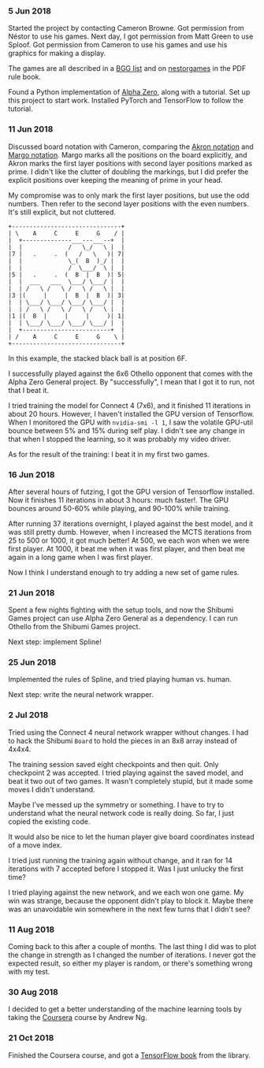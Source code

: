 ### 5 Jun 2018 ###
Started the project by contacting Cameron Browne. Got permission from Néstor to
use his games. Next day, I got permission from Matt Green to use Sploof.
Got permission from Cameron to use his games and use his graphics for making a
display.

The games are all described in a [BGG list] and on [nestorgames] in the PDF
rule book.

Found a Python implementation of [Alpha Zero], along with a tutorial. Set up
this project to start work. Installed PyTorch and TensorFlow to follow the
tutorial.

[Alpha Zero]: https://github.com/suragnair/alpha-zero-general
[BGG list]: https://boardgamegeek.com/geeklist/73996/official-shibumi-games-list
[nestorgames]: https://nestorgames.com/#shibumi_detail

### 11 Jun 2018 ###
Discussed board notation with Cameron, comparing the [Akron notation] and
[Margo notation]. Margo marks all the positions on the board explicitly,
and Akron marks the first layer positions with second layer positions marked
as prime. I didn't like the clutter of doubling the markings, but I did prefer
the explicit positions over keeping the meaning of prime in your head.

My compromise was to only mark the first layer positions, but use the odd
numbers. Then refer to the second layer positions with the even numbers.
It's still explicit, but not cluttered.

    +-------------------------------+
    | \    A     C     E     G    / |
    |  +--------------___---___--+  |
    |  |             /   \_/   \ |  |
    |7 |   .     .  (   /   \   )| 7|
    |  |             \_(  B  )_/ |  |
    |  |             /  \___/  \ |  |
    |5 |   .     .  (  B  |  B  )| 5|
    |  |  ___   ___  \___/ \___/ |  |
    |  | /   \ /   \ /   \ /   \ |  |
    |3 |(     |     |  B  |  B  )| 3|
    |  | \___/ \___/ \___/ \___/ |  |
    |  | /   \ /   \ /   \ /   \ |  |
    |1 |(  B  |     |     |     )| 1|
    |  | \___/ \___/ \___/ \___/ |  |
    |  +-------------------------+  |
    | /    A     C     E     G    \ | 
    +-------------------------------+

In this example, the stacked black ball is at position 6F.

I successfully played against the 6x6 Othello opponent that comes with the
Alpha Zero General project. By "successfully", I mean that I got it to run,
not that I beat it.

I tried training the model for Connect 4 (7x6), and it finished 11 iterations
in about 20 hours. However, I haven't installed the GPU version of Tensorflow.
When I monitored the GPU with `nvidia-smi -l 1`, I saw the volatile GPU-util
bounce between 5% and 15% during self play. I didn't see any change in that
when I stopped the learning, so it was probably my video driver.

As for the result of the training: I beat it in my first two games.

[Akron notation]: http://www.gamerz.net/pbmserv/Akron/Akron.php?archive-270
[Margo notation]: http://www.gamerz.net/pbmserv/Margo/Margo.php?archive-411

### 16 Jun 2018 ###
After several hours of futzing, I got the GPU version of Tensorflow installed.
Now it finishes 11 iterations in about 3 hours: much faster!. The GPU bounces
around 50-60% while playing, and 90-100% while training.

After running 37 iterations overnight, I played against the best model, and
it was still pretty dumb. However, when I increased the MCTS iterations from
25 to 500 or 1000, it got much better! At 500, we each won when we were first
player. At 1000, it beat me when it was first player, and then beat me again
in a long game when I was first player.

Now I think I understand enough to try adding a new set of game rules.

### 21 Jun 2018 ###
Spent a few nights fighting with the setup tools, and now the Shibumi Games
project can use Alpha Zero General as a dependency. I can run Othello from
the Shibumi Games project.

Next step: implement Spline!

### 25 Jun 2018 ###
Implemented the rules of Spline, and tried playing human vs. human.

Next step: write the neural network wrapper.

### 2 Jul 2018 ###
Tried using the Connect 4 neural network wrapper without changes. I had to hack
the Shibumi `Board` to hold the pieces in an 8x8 array instead of 4x4x4.

The training session saved eight checkpoints and then quit. Only checkpoint 2
was accepted. I tried playing against the saved model, and beat it two out of
two games. It wasn't completely stupid, but it made some moves I didn't
understand.

Maybe I've messed up the symmetry or something. I have to try to understand
what the neural network code is really doing. So far, I just copied the existing
code.

It would also be nice to let the human player give board coordinates instead of
a move index.

I tried just running the training again without change, and it ran for 14
iterations with 7 accepted before I stopped it. Was I just unlucky the first
time?

I tried playing against the new network, and we each won one game. My win was
strange, because the opponent didn't play to block it. Maybe there was an
unavoidable win somewhere in the next few turns that I didn't see?

### 11 Aug 2018 ###
Coming back to this after a couple of months. The last thing I did was to plot
the change in strength as I changed the number of iterations. I never got the
expected result, so either my player is random, or there's something wrong
with my test.

### 30 Aug 2018 ###
I decided to get a better understanding of the machine learning tools by taking
the [Coursera] course by Andrew Ng.

### 21 Oct 2018 ###
Finished the Coursera course, and got a [TensorFlow book] from the library.

[Coursera]: https://www.coursera.org/learn/machine-learning
[TensorFlow book]: https://vpl.bibliocommons.com/item/show/5484355038
